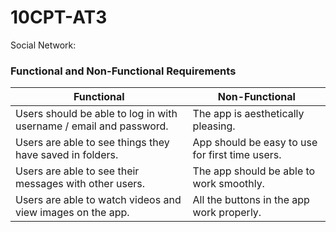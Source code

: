# 10CPT-AT3
Social Network: 

### Functional and Non-Functional Requirements
| Functional | Non-Functional |
| ----------- | ----------- |
| Users should be able to log in with username / email and password. | The app is aesthetically pleasing. |
| Users are able to see things they have saved in folders. | App should be easy to use for first time users. |
| Users are able to see their messages with other users. | The app should be able to work smoothly. |
| Users are able to watch videos and view images on the app. | All the buttons in the app work properly. |
